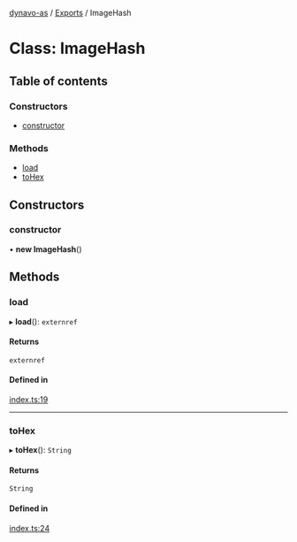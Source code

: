 [dynavo-as](../README.md) / [Exports](../modules.md) / ImageHash

# Class: ImageHash

## Table of contents

### Constructors

- [constructor](ImageHash.md#constructor)

### Methods

- [load](ImageHash.md#load)
- [toHex](ImageHash.md#tohex)

## Constructors

### constructor

• **new ImageHash**()

## Methods

### load

▸ **load**(): `externref`

#### Returns

`externref`

#### Defined in

[index.ts:19](https://github.com/dynavolabs/dynavo-as/blob/bdc283e/assembly/index.ts#L19)

___

### toHex

▸ **toHex**(): `String`

#### Returns

`String`

#### Defined in

[index.ts:24](https://github.com/dynavolabs/dynavo-as/blob/bdc283e/assembly/index.ts#L24)
